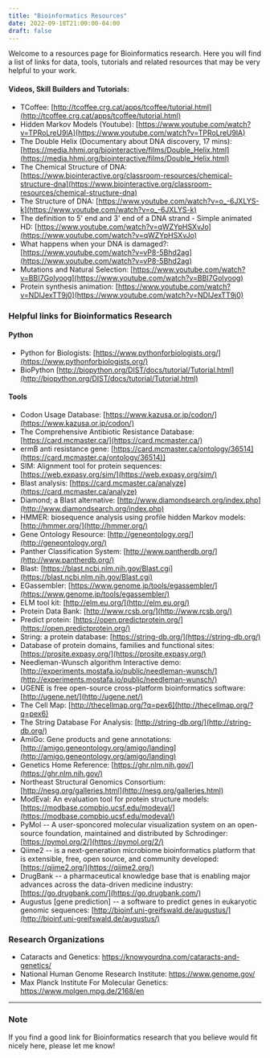```yaml
---
title: "Bioinformatics Resources"
date: 2022-09-18T21:00:00-04:00
draft: false
---
```


Welcome to a resources page for Bioinformatics research. Here you will find a list of links for data, tools, tutorials and related resources that may be very helpful to your work.


#### Videos, Skill Builders and Tutorials:

 + TCoffee: [http://tcoffee.crg.cat/apps/tcoffee/tutorial.html](http://tcoffee.crg.cat/apps/tcoffee/tutorial.html)
 + Hidden Markov Models (Youtube): [https://www.youtube.com/watch?v=TPRoLreU9lA](https://www.youtube.com/watch?v=TPRoLreU9lA)
 + The Double Helix (Documentary about DNA discovery, 17 mins): [https://media.hhmi.org/biointeractive/films/Double_Helix.html](https://media.hhmi.org/biointeractive/films/Double_Helix.html)
 + The Chemical Structure of DNA: [https://www.biointeractive.org/classroom-resources/chemical-structure-dna](https://www.biointeractive.org/classroom-resources/chemical-structure-dna)
 + The Structure of DNA: [https://www.youtube.com/watch?v=o_-6JXLYS-k](https://www.youtube.com/watch?v=o_-6JXLYS-k)
 + The definition to 5' end and 3' end of a DNA strand - Simple animated HD: [https://www.youtube.com/watch?v=qWZYpHSXvJo](https://www.youtube.com/watch?v=qWZYpHSXvJo)
 + What happens when your DNA is damaged?: [https://www.youtube.com/watch?v=vP8-5Bhd2ag](https://www.youtube.com/watch?v=vP8-5Bhd2ag)
 + Mutations and Natural Selection: [https://www.youtube.com/watch?v=BBI7GoIyoog](https://www.youtube.com/watch?v=BBI7GoIyoog)
 + Protein synthesis animation: [https://www.youtube.com/watch?v=NDIJexTT9j0](https://www.youtube.com/watch?v=NDIJexTT9j0)

### Helpful links for Bioinformatics Research

#### Python

 + Python for Biologists: [https://www.pythonforbiologists.org/](https://www.pythonforbiologists.org/)
 + BioPython [http://biopython.org/DIST/docs/tutorial/Tutorial.html](http://biopython.org/DIST/docs/tutorial/Tutorial.html)

#### Tools

 + Codon Usage Database: [https://www.kazusa.or.jp/codon/](https://www.kazusa.or.jp/codon/)
 + The Comprehensive Antibiotic Resistance Database: [https://card.mcmaster.ca/](https://card.mcmaster.ca/)
 + ermB anti resistance gene: [https://card.mcmaster.ca/ontology/36514](https://card.mcmaster.ca/ontology/36514)]
 + SIM: Alignment tool for protein sequences: [https://web.expasy.org/sim/](https://web.expasy.org/sim/)
 + Blast analysis: [https://card.mcmaster.ca/analyze](https://card.mcmaster.ca/analyze)
 + Diamond; a Blast alternative: [http://www.diamondsearch.org/index.php](http://www.diamondsearch.org/index.php)
 + HMMER: biosequence analysis using profile hidden Markov models: [http://hmmer.org/](http://hmmer.org/)
 + Gene Ontology Resource: [http://geneontology.org/](http://geneontology.org/)
 + Panther Classification System: [http://www.pantherdb.org/](http://www.pantherdb.org/)
 + Blast: [https://blast.ncbi.nlm.nih.gov/Blast.cgi](https://blast.ncbi.nlm.nih.gov/Blast.cgi)
 + EGassembler: [https://www.genome.jp/tools/egassembler/](https://www.genome.jp/tools/egassembler/)
 + ELM tool kit: [http://elm.eu.org/](http://elm.eu.org/)
 + Protein Data Bank: [http://www.rcsb.org/](http://www.rcsb.org/)
 + Predict protein: [https://open.predictprotein.org/](https://open.predictprotein.org/)
 + String: a protein database: [https://string-db.org/](https://string-db.org/)
 + Database of protein domains, families and functional sites: [https://prosite.expasy.org/](https://prosite.expasy.org/)
 + Needleman-Wunsch algorithm Interactive demo: [http://experiments.mostafa.io/public/needleman-wunsch/](http://experiments.mostafa.io/public/needleman-wunsch/)
 + UGENE is free open-source cross-platform bioinformatics software: [http://ugene.net/](http://ugene.net/)
 + The Cell Map: [http://thecellmap.org/?q=pex6](http://thecellmap.org/?q=pex6)
 + The String Database For Analysis: [http://string-db.org/](http://string-db.org/)
 + AmiGo: Gene products and gene annotations: [http://amigo.geneontology.org/amigo/landing](http://amigo.geneontology.org/amigo/landing)
 + Genetics Home Reference: [https://ghr.nlm.nih.gov/](https://ghr.nlm.nih.gov/)
 + Northeast Structural Genomics Consortium: [http://nesg.org/galleries.html](http://nesg.org/galleries.html)
 + ModEval: An evaluation tool for protein structure models: [https://modbase.compbio.ucsf.edu/modeval/](https://modbase.compbio.ucsf.edu/modeval/)
 + PyMol -- A user-sponcored molecular visualization system on an open-source foundation, maintained and distributed by Schrodinger: [https://pymol.org/2/](https://pymol.org/2/)
 + Qiime2 -- is a next-generation microbiome bioinformatics platform that is extensible, free, open source, and community developed: [https://qiime2.org/](https://qiime2.org/)
 + DrugBank -- a pharmaceutical knowledge base that is enabling major advances across the data-driven medicine industry: [https://go.drugbank.com/](https://go.drugbank.com/)
 + Augustus [gene prediction] -- a software to predict genes in eukaryotic genomic sequences: [http://bioinf.uni-greifswald.de/augustus/](http://bioinf.uni-greifswald.de/augustus/)

### Research Organizations
 + Cataracts and Genetics: https://knowyourdna.com/cataracts-and-genetics/
 + National Human Genome Research Institute: https://www.genome.gov/
 + Max Planck Institute For Molecular Genetics: https://www.molgen.mpg.de/2168/en

---
 ### Note
 If you find a good link for Bioinformatics research that you believe would fit nicely here, please let me know!

